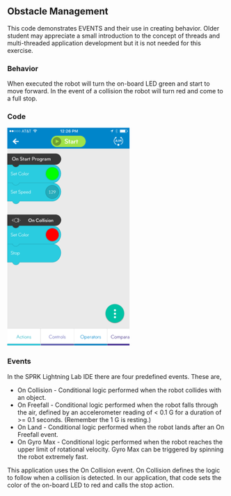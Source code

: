 ## Obstacle Management

This code demonstrates EVENTS and their use in creating  behavior. Older student may appreciate a small introduction to the concept of threads and multi-threaded application development but it is not needed for this exercise.

### Behavior

When executed the robot will turn the on-board LED green and start to move forward. In the event of a collision the robot will turn red and come to a full stop.

### Code

<img src="ObstacleManagement.png" alt="Image of Program Code" style="Height: 500px;"/>


### Events

In the SPRK Lightning Lab IDE there are four predefined events. These are,

*	On Collision - Conditional logic performed when the robot collides with an object.
*	On Freefall - Conditional logic performed when the robot falls through the air, defined by an accelerometer reading of < 0.1 G for a duration of >= 0.1 seconds. (Remember the 1 G is resting.)
*	On Land - Conditional logic performed when the robot lands after an On Freefall event.
*	On Gyro Max - Conditional logic performed when the robot reaches the upper limit of rotational velocity. Gyro Max can be triggered by spinning the robot extremely fast.

This application uses the On Collision event. On Collision defines the logic to follow when a collision is detected. In our application, that code sets the color of the on-board LED to red and calls the stop action.
